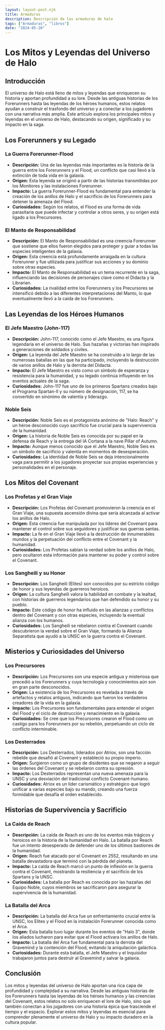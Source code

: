 ```yaml
---
layout: layout-post.njk
title: Armaduras
description: Descripción de las armaduras de halo
tags: ["Armaduras", "libros"]
date: "2024-05-20"
---
```


# Los Mitos y Leyendas del Universo de Halo

## Introducción

El universo de Halo está lleno de mitos y leyendas que enriquecen su historia y aportan profundidad a su lore. Desde las antiguas historias de los Forerunners hasta las leyendas de los héroes humanos, estos relatos ayudan a construir el trasfondo del universo y a conectar a los jugadores con una narrativa más amplia. Este artículo explora los principales mitos y leyendas en el universo de Halo, destacando su origen, significado y su impacto en la saga.

## Los Forerunners y su Legado

### La Guerra Forerunner-Flood

- **Descripción:** Una de las leyendas más importantes es la historia de la guerra entre los Forerunners y el Flood, un conflicto que casi llevó a la extinción de toda vida en la galaxia.
- **Origen:** Esta leyenda se originó a partir de las historias transmitidas por los Monitores y las instalaciones Forerunner.
- **Impacto:** La guerra Forerunner-Flood es fundamental para entender la creación de los anillos de Halo y el sacrificio de los Forerunners para detener la amenaza del Flood.
- **Curiosidades:** Según los relatos, el Flood es una forma de vida parasitaria que puede infectar y controlar a otros seres, y su origen está ligado a los Precursores.

### El Manto de Responsabilidad

- **Descripción:** El Manto de Responsabilidad es una creencia Forerunner que sostiene que ellos fueron elegidos para proteger y guiar a todas las especies inteligentes de la galaxia.
- **Origen:** Esta creencia está profundamente arraigada en la cultura Forerunner y fue utilizada para justificar sus acciones y su dominio sobre otras especies.
- **Impacto:** El Manto de Responsabilidad es un tema recurrente en la saga, influenciando las decisiones de personajes clave como el Didacta y la Librarian.
- **Curiosidades:** La rivalidad entre los Forerunners y los Precursores se intensificó debido a las diferentes interpretaciones del Manto, lo que eventualmente llevó a la caída de los Forerunners.

## Las Leyendas de los Héroes Humanos

### El Jefe Maestro (John-117)

- **Descripción:** John-117, conocido como el Jefe Maestro, es una figura legendaria en el universo de Halo. Sus hazañas y victorias han inspirado a generaciones de soldados y civiles.
- **Origen:** La leyenda del Jefe Maestro se ha construido a lo largo de las numerosas batallas en las que ha participado, incluyendo la destrucción de varios anillos de Halo y la derrota del Didacta.
- **Impacto:** El Jefe Maestro es visto como un símbolo de esperanza y resistencia para la humanidad, y su legado continúa influyendo en los eventos actuales de la saga.
- **Curiosidades:** John-117 fue uno de los primeros Spartans creados bajo el Programa Spartan-II y su número de designación, 117, se ha convertido en sinónimo de valentía y liderazgo.

### Noble Seis

- **Descripción:** Noble Seis es el protagonista anónimo de "Halo: Reach" y un héroe desconocido cuyo sacrificio fue crucial para la supervivencia de la humanidad.
- **Origen:** La historia de Noble Seis es conocida por su papel en la defensa de Reach y la entrega del IA Cortana a la nave Pillar of Autumn.
- **Impacto:** Aunque menos conocido que el Jefe Maestro, Noble Seis es un símbolo de sacrificio y valentía en momentos de desesperación.
- **Curiosidades:** La identidad de Noble Seis se deja intencionalmente vaga para permitir a los jugadores proyectar sus propias experiencias y personalidades en el personaje.

## Los Mitos del Covenant

### Los Profetas y el Gran Viaje

- **Descripción:** Los Profetas del Covenant promovieron la creencia en el Gran Viaje, una supuesta ascensión divina que sería alcanzada al activar los anillos de Halo.
- **Origen:** Esta creencia fue manipulada por los líderes del Covenant para mantener el control sobre sus seguidores y justificar sus guerras santas.
- **Impacto:** La fe en el Gran Viaje llevó a la destrucción de innumerables mundos y la perpetuación del conflicto entre el Covenant y la humanidad.
- **Curiosidades:** Los Profetas sabían la verdad sobre los anillos de Halo, pero ocultaron esta información para mantener su poder y control sobre el Covenant.

### Los Sangheili y su Honor

- **Descripción:** Los Sangheili (Elites) son conocidos por su estricto código de honor y sus leyendas de guerreros heroicos.
- **Origen:** La cultura Sangheili valora la habilidad en combate y la lealtad, con historias de guerreros legendarios que han defendido su honor y su pueblo.
- **Impacto:** Este código de honor ha influido en las alianzas y conflictos dentro del Covenant y con otras especies, incluyendo la eventual alianza con los humanos.
- **Curiosidades:** Los Sangheili se rebelaron contra el Covenant cuando descubrieron la verdad sobre el Gran Viaje, formando la Alianza Separatista que ayudó a la UNSC en la guerra contra el Covenant.

## Misterios y Curiosidades del Universo

### Los Precursores

- **Descripción:** Los Precursores son una especie antigua y misteriosa que precedió a los Forerunners y cuya tecnología y conocimientos aún son en gran parte desconocidos.
- **Origen:** La existencia de los Precursores es revelada a través de artefactos y relatos antiguos, indicando que fueron los verdaderos creadores de la vida en la galaxia.
- **Impacto:** Los Precursores son fundamentales para entender el origen del Flood y el ciclo de destrucción y renacimiento en la galaxia.
- **Curiosidades:** Se cree que los Precursores crearon el Flood como un castigo para los Forerunners por su rebelión, perpetuando un ciclo de conflicto interminable.

### Los Desterrados

- **Descripción:** Los Desterrados, liderados por Atriox, son una facción rebelde que desafió al Covenant y estableció su propio imperio.
- **Origen:** Surgieron como un grupo de disidentes que se negaron a seguir las órdenes del Covenant y se rebelaron contra su opresión.
- **Impacto:** Los Desterrados representan una nueva amenaza para la UNSC y una desviación del tradicional conflicto Covenant-humano.
- **Curiosidades:** Atriox es un líder carismático y estratégico que logró unificar a varias especies bajo su mando, creando una fuerza formidable que desafía el orden establecido.

## Historias de Supervivencia y Sacrificio

### La Caída de Reach

- **Descripción:** La caída de Reach es uno de los eventos más trágicos y heroicos en la historia de la humanidad en Halo. La batalla por Reach fue un intento desesperado de defender uno de los últimos bastiones de la humanidad.
- **Origen:** Reach fue atacado por el Covenant en 2552, resultando en una batalla devastadora que terminó con la pérdida del planeta.
- **Impacto:** La caída de Reach marcó un punto de inflexión en la guerra contra el Covenant, mostrando la resiliencia y el sacrificio de los Spartans y la UNSC.
- **Curiosidades:** La batalla por Reach es conocida por las hazañas del Equipo Noble, cuyos miembros se sacrificaron para asegurar la supervivencia de la humanidad.

### La Batalla del Arca

- **Descripción:** La batalla del Arca fue un enfrentamiento crucial entre la UNSC, los Elites y el Flood en la instalación Forerunner conocida como el Arca.
- **Origen:** Esta batalla tuvo lugar durante los eventos de "Halo 3", donde los aliados lucharon para evitar que el Flood activara los anillos de Halo.
- **Impacto:** La batalla del Arca fue fundamental para la derrota del Gravemind y la contención del Flood, evitando la aniquilación galáctica.
- **Curiosidades:** Durante esta batalla, el Jefe Maestro y el Inquisidor trabajaron juntos para destruir al Gravemind y salvar la galaxia.

## Conclusión

Los mitos y leyendas del universo de Halo aportan una rica capa de profundidad y complejidad a su narrativa. Desde las antiguas historias de los Forerunners hasta las leyendas de los héroes humanos y las creencias del Covenant, estos relatos no solo enriquecen el lore de Halo, sino que también conectan a los jugadores con una historia épica que trasciende el tiempo y el espacio. Explorar estos mitos y leyendas es esencial para comprender plenamente el universo de Halo y su impacto duradero en la cultura popular.
